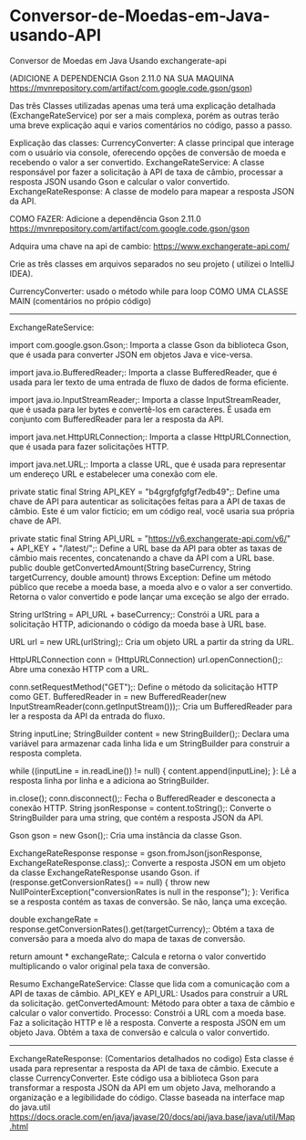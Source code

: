 # Conversor-de-Moedas-em-Java-usando-API
Conversor de Moedas em Java Usando exchangerate-api

(ADICIONE A DEPENDENCIA Gson 2.11.0 NA SUA MAQUINA
https://mvnrepository.com/artifact/com.google.code.gson/gson)


Das três Classes utilizadas apenas uma terá uma explicação detalhada (ExchangeRateService) por ser a mais complexa, porém as outras terão uma breve explicação aqui e varios comentários no código, passo a passo.

Explicação das classes:
CurrencyConverter: A classe principal que interage com o usuário via console, oferecendo opções de conversão de moeda e recebendo o valor a ser convertido.
ExchangeRateService: A classe responsável por fazer a solicitação à API de taxa de câmbio, processar a resposta JSON usando Gson e calcular o valor convertido.
ExchangeRateResponse: A classe de modelo para mapear a resposta JSON da API.




COMO FAZER:
Adicione a dependência Gson 	2.11.0
https://mvnrepository.com/artifact/com.google.code.gson/gson

Adquira uma chave na api de cambio:
https://www.exchangerate-api.com/

Crie as três classes em arquivos separados no seu projeto ( utilizei o IntelliJ IDEA).


CurrencyConverter: 
usado o método while para loop COMO UMA CLASSE MAIN (comentários no própio código)


--------------------------------------------------------------------------------------------------------------------------------------------------------
ExchangeRateService:

import com.google.gson.Gson;: Importa a classe Gson da biblioteca Gson, que é usada para converter JSON em objetos Java e vice-versa.

import java.io.BufferedReader;: Importa a classe BufferedReader, que é usada para ler texto de uma entrada de fluxo de dados de forma eficiente.

import java.io.InputStreamReader;: Importa a classe InputStreamReader, que é usada para ler bytes e convertê-los em caracteres. É usada em conjunto com BufferedReader para ler a resposta da API.

import java.net.HttpURLConnection;: Importa a classe HttpURLConnection, que é usada para fazer solicitações HTTP.

import java.net.URL;: Importa a classe URL, que é usada para representar um endereço URL e estabelecer uma conexão com ele.


private static final String API_KEY = "b4grgfgfgfgf7edb49";: Define uma chave de API para autenticar as solicitações feitas para a API de taxas de câmbio. Este é um valor fictício; em um código real, você usaria sua própria chave de API.

private static final String API_URL = "https://v6.exchangerate-api.com/v6/" + API_KEY + "/latest/";: Define a URL base da API para obter as taxas de câmbio mais recentes, concatenando a chave da API com a URL base.
public double getConvertedAmount(String baseCurrency, String targetCurrency, double amount) throws Exception: Define um método público que recebe a moeda base, a moeda alvo e o valor a ser convertido. Retorna o valor convertido e pode lançar uma exceção se algo der errado.

String urlString = API_URL + baseCurrency;: Constrói a URL para a solicitação HTTP, adicionando o código da moeda base à URL base.

URL url = new URL(urlString);: Cria um objeto URL a partir da string da URL.

HttpURLConnection conn = (HttpURLConnection) url.openConnection();: Abre uma conexão HTTP com a URL.

conn.setRequestMethod("GET");: Define o método da solicitação HTTP como GET.
BufferedReader in = new BufferedReader(new InputStreamReader(conn.getInputStream()));: Cria um BufferedReader para ler a resposta da API da entrada do fluxo.

String inputLine; StringBuilder content = new StringBuilder();: Declara uma variável para armazenar cada linha lida e um StringBuilder para construir a resposta completa.

while ((inputLine = in.readLine()) != null) { content.append(inputLine); }: Lê a resposta linha por linha e a adiciona ao StringBuilder.

in.close(); conn.disconnect();: Fecha o BufferedReader e desconecta a conexão HTTP.
String jsonResponse = content.toString();: Converte o StringBuilder para uma string, que contém a resposta JSON da API.

Gson gson = new Gson();: Cria uma instância da classe Gson.

ExchangeRateResponse response = gson.fromJson(jsonResponse, ExchangeRateResponse.class);: Converte a resposta JSON em um objeto da classe ExchangeRateResponse usando Gson.
if (response.getConversionRates() == null) { throw new NullPointerException("conversionRates is null in the response"); }: Verifica se a resposta contém as taxas de conversão. Se não, lança uma exceção.

double exchangeRate = response.getConversionRates().get(targetCurrency);: Obtém a taxa de conversão para a moeda alvo do mapa de taxas de conversão.

return amount * exchangeRate;: Calcula e retorna o valor convertido multiplicando o valor original pela taxa de conversão.

Resumo
ExchangeRateService: Classe que lida com a comunicação com a API de taxas de câmbio.
API_KEY e API_URL: Usados para construir a URL da solicitação.
getConvertedAmount: Método para obter a taxa de câmbio e calcular o valor convertido.
Processo:
Constrói a URL com a moeda base.
Faz a solicitação HTTP e lê a resposta.
Converte a resposta JSON em um objeto Java.
Obtém a taxa de conversão e calcula o valor convertido.

--------------------------------------------------------------------------------------------------------------------------------------------------------------------------


ExchangeRateResponse: (Comentarios detalhados no codigo)
Esta classe é usada para representar a resposta da API de taxa de câmbio.
Execute a classe CurrencyConverter.
Este código usa a biblioteca Gson para transformar a resposta JSON da API em um objeto Java, melhorando a organização e a legibilidade do código.
Classe baseada na interface map do java.util https://docs.oracle.com/en/java/javase/20/docs/api/java.base/java/util/Map.html
